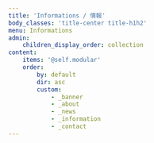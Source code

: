 ```yaml
---
title: 'Informations / 情報'
body_classes: 'title-center title-h1h2'
menu: Informations
admin:
    children_display_order: collection
content:
    items: '@self.modular'
    order:
        by: default
        dir: asc
        custom:
            - _banner
            - _about
            - _news
            - _information
            - _contact
---
```


